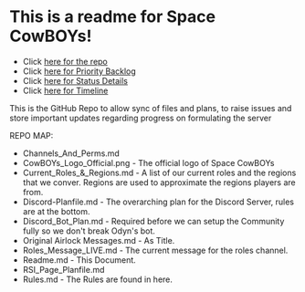 # This is a readme for Space CowBOYs!

* Click [here for the repo](https://github.com/Fir3Fly1995/CowBOYs-SC)
* Click [here for Priority Backlog](https://github.com/users/Fir3Fly1995/projects/3/views/1)
* Click [here for Status Details](https://github.com/users/Fir3Fly1995/projects/3/views/2)
* Click [here for Timeline](https://github.com/users/Fir3Fly1995/projects/3/views/3)

This is the GitHub Repo to allow sync of files and plans, to raise issues and store important updates regarding progress on formulating the server

REPO MAP:
* Channels_And_Perms.md
* CowBOYs_Logo_Official.png - The official logo of Space CowBOYs
* Current_Roles_&_Regions.md - A list of our current roles and the regions that we conver. Regions are used to approximate the regions players are from. 
* Discord-Planfile.md - The overarching plan for the Discord Server, rules are at the bottom.
* Discord_Bot_Plan.md - Required before we can setup the Community fully so we don't break Odyn's bot.
* Original Airlock Messages.md - As Title.
* Roles_Message_LIVE.md - The current message for the roles channel.
* Readme.md - This Document.
* RSI_Page_Planfile.md
* Rules.md - The Rules are found in here.
